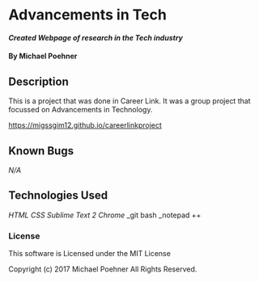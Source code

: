 # Advancements in Tech
#### _Created Webpage of research in the Tech industry_

#### By Michael Poehner

## Description

This is a project that was done in Career Link. It was a group project that focussed on Advancements in Technology.


https://migssgim12.github.io/careerlinkproject
## Known Bugs

_N/A_

## Technologies Used

_HTML_
_CSS_
_Sublime Text 2_
_Chrome_
_git bash
_notepad ++

### License

This software is Licensed under the MIT License



Copyright (c) 2017 Michael Poehner All Rights Reserved.